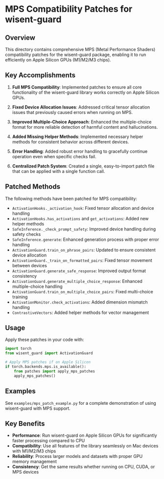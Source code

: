 # MPS Compatibility Patches for wisent-guard

## Overview

This directory contains comprehensive MPS (Metal Performance Shaders) compatibility patches for the wisent-guard package, enabling it to run efficiently on Apple Silicon GPUs (M1/M2/M3 chips).

## Key Accomplishments

1. **Full MPS Compatibility**: Implemented patches to ensure all core functionality of the wisent-guard library works correctly on Apple Silicon GPUs.

2. **Fixed Device Allocation Issues**: Addressed critical tensor allocation issues that previously caused errors when running on MPS.

3. **Improved Multiple-Choice Approach**: Enhanced the multiple-choice format for more reliable detection of harmful content and hallucinations.

4. **Added Missing Helper Methods**: Implemented necessary helper methods for consistent behavior across different devices.

5. **Error Handling**: Added robust error handling to gracefully continue operation even when specific checks fail.

6. **Centralized Patch System**: Created a single, easy-to-import patch file that can be applied with a single function call.

## Patched Methods

The following methods have been patched for MPS compatibility:

- `ActivationHooks._activation_hook`: Fixed tensor allocation and device handling
- `ActivationHooks.has_activations` and `get_activations`: Added new helper methods
- `SafeInference._check_prompt_safety`: Improved device handling during safety checks
- `SafeInference.generate`: Enhanced generation process with proper error handling
- `ActivationGuard.train_on_phrase_pairs`: Updated to ensure consistent device allocation
- `ActivationGuard._train_on_formatted_pairs`: Fixed tensor movement between devices
- `ActivationGuard.generate_safe_response`: Improved output format consistency
- `ActivationGuard.generate_multiple_choice_response`: Enhanced multiple-choice handling
- `ActivationGuard.train_on_multiple_choice_pairs`: Fixed multi-choice training
- `ActivationMonitor.check_activations`: Added dimension mismatch handling
- `ContrastiveVectors`: Added helper methods for vector management

## Usage

Apply these patches in your code with:

```python
import torch
from wisent_guard import ActivationGuard

# Apply MPS patches if on Apple Silicon
if torch.backends.mps.is_available():
    from patches import apply_mps_patches
    apply_mps_patches()
```

## Examples

See `examples/mps_patch_example.py` for a complete demonstration of using wisent-guard with MPS support.

## Key Benefits

- **Performance**: Run wisent-guard on Apple Silicon GPUs for significantly faster processing compared to CPU
- **Compatibility**: Use all features of the library seamlessly on Mac devices with M1/M2/M3 chips
- **Reliability**: Process larger models and datasets with proper GPU memory management
- **Consistency**: Get the same results whether running on CPU, CUDA, or MPS devices 